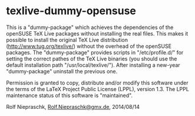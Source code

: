 texlive-dummy-opensuse
======================

This is a "dummy-package" which achieves the dependencies of the openSUSE TeX Live packages without installing the real files. This makes it possible to install the original TeX Live distribution (http://www.tug.org/texlive/) without the overhead of the openSUSE packages. The "dummy-package" provides scripts in "/etc/profile.d/" for setting the correct pathes of the TeX Live binaries (you should use the default installation path "/usr/local/texlive/"). After installing a new-year "dummy-package" uninstall the previous one.

Permission is granted to copy, distribute and/or modify this software under the terms of the LaTeX Project Public License (LPPL), version 1.3. The LPPL maintenance status of this software is "maintained".

Rolf Niepraschk, Rolf.Niepraschk@gmx.de, 2014/08/14
